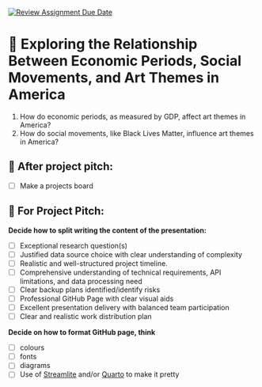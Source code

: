 [![Review Assignment Due Date](https://classroom.github.com/assets/deadline-readme-button-22041afd0340ce965d47ae6ef1cefeee28c7c493a6346c4f15d667ab976d596c.svg)](https://classroom.github.com/a/_SwzfpU1)

# 🎨 Exploring the Relationship Between Economic Periods, Social Movements, and Art Themes in America
1. How do economic periods, as measured by GDP, affect art themes in America?
2. How do social movements, like Black Lives Matter, influence art themes in America?

## 🎨 After project pitch:
 - [ ] Make a projects board

## 🎨 For Project Pitch:
**Decide how to split writing the content of the presentation:**
  - [ ] Exceptional research question(s)
  - [ ] Justified data source choice with clear understanding of complexity
  - [ ] Realistic and well-structured project timeline.
  - [ ] Comprehensive understanding of technical requirements, API limitations, and data processing need
  - [ ] Clear backup plans identified/identify risks
  - [ ] Professional GitHub Page with clear visual aids
  - [ ] Excellent presentation delivery with balanced team participation
  - [ ] Clear and realistic work distribution plan
      
**Decide on how to format GitHub page, think**  
- [ ] colours
- [ ] fonts
- [ ] diagrams
- [ ] Use of [Streamlite](https://streamlit.io/) and/or [Quarto](https://quarto.org/) to make it pretty
